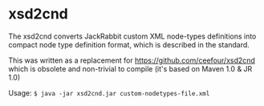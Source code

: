 xsd2cnd
=======

The xsd2cnd converts JackRabbit custom XML node-types definitions into compact node type definition format, which is described in the standard.

This was written as a replacement for https://github.com/ceefour/xsd2cnd
which is obsolete and non-trivial to compile (it's based on Maven 1.0 & JR 1.0)

Usage:
`$ java -jar xsd2cnd.jar custom-nodetypes-file.xml`
